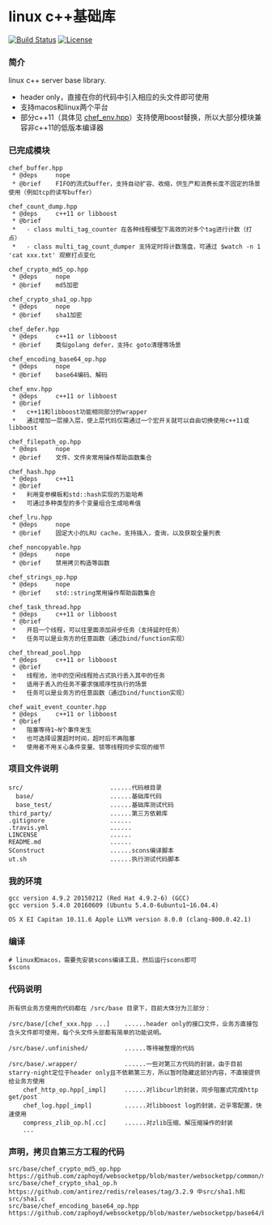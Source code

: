 # linux c++基础库

[![Build Status](https://travis-ci.org/q191201771/starry-night.svg?branch=master)](https://travis-ci.org/q191201771/starry-night)
[![License](https://img.shields.io/github/license/mashape/apistatus.svg)](https://github.com/q191201771/starry-night/blob/master/LICENSE)

### 简介

linux c++ server base library.

* header only，直接在你的代码中引入相应的头文件即可使用
* 支持macos和linux两个平台
* 部分c++11（具体见 [chef_env.hpp](https://github.com/q191201771/starry-night/blob/master/src/base/chef_env.hpp)）支持使用boost替换，所以大部分模块兼容非c++11的低版本编译器

### 已完成模块

```
chef_buffer.hpp
 * @deps     nope
 * @brief    FIFO的流式buffer，支持自动扩容、收缩，供生产和消费长度不固定的场景使用（例如tcp的读写buffer）

chef_count_dump.hpp
 * @deps     c++11 or libboost
 * @brief
 *   - class multi_tag_counter 在各种线程模型下高效的对多个tag进行计数（打点）
 *   - class multi_tag_count_dumper 支持定时将计数落盘，可通过 $watch -n 1 'cat xxx.txt' 观察打点变化

chef_crypto_md5_op.hpp
 * @deps     nope
 * @brief    md5加密

chef_crypto_sha1_op.hpp
 * @deps     nope
 * @brief    sha1加密

chef_defer.hpp
 * @deps     c++11 or libboost
 * @brief    类似golang defer，支持c goto清理等场景

chef_encoding_base64_op.hpp
 * @deps     nope
 * @brief    base64编码、解码

chef_env.hpp
 * @deps     c++11 or libboost
 * @brief
 *   c++11和libboost功能相同部分的wrapper
 *   通过增加一层接入层，使上层代码仅需通过一个宏开关就可以自由切换使用c++11或libboost

chef_filepath_op.hpp
 * @deps     nope
 * @brief    文件、文件夹常用操作帮助函数集合

chef_hash.hpp
 * @deps     c++11
 * @brief
 *   利用变参模板和std::hash实现的万能哈希
 *   可通过多种类型的多个变量组合生成哈希值

chef_lru.hpp
 * @deps     nope
 * @brief    固定大小的LRU cache，支持插入，查询，以及获取全量列表

chef_noncopyable.hpp
 * @deps     nope
 * @brief    禁用拷贝构造等函数

chef_strings_op.hpp
 * @deps     nope
 * @brief    std::string常用操作帮助函数集合

chef_task_thread.hpp
 * @deps     c++11 or libboost
 * @brief
 *   开启一个线程，可以往里面添加异步任务（支持延时任务）
 *   任务可以是业务方的任意函数（通过bind/function实现）

chef_thread_pool.hpp
 * @deps     c++11 or libboost
 * @brief
 *   线程池，池中的空闲线程抢占式执行丢入其中的任务
 *   适用于丢入的任务不要求强顺序性执行的场景
 *   任务可以是业务方的任意函数（通过bind/function实现）

chef_wait_event_counter.hpp
 * @deps     c++11 or libboost
 * @brief
 *   阻塞等待1~N个事件发生
 *   也可选择设置超时时间，超时后不再阻塞
 *   使用者不用关心条件变量、锁等线程同步实现的细节
```

### 项目文件说明

```
src/                        ......代码根目录
  base/                     ......基础库代码
  base_test/                ......基础库测试代码
third_party/                ......第三方依赖库
.gitignore                  ......
.travis.yml                 ......
LINCENSE                    ......
README.md                   ......
SConstruct                  ......scons编译脚本
ut.sh                       ......执行测试代码脚本
```

### 我的环境

```
gcc version 4.9.2 20150212 (Red Hat 4.9.2-6) (GCC)
gcc version 5.4.0 20160609 (Ubuntu 5.4.0-6ubuntu1~16.04.4)

OS X EI Capitan 10.11.6 Apple LLVM version 8.0.0 (clang-800.0.42.1)
```

### 编译

```
# linux和macos，需要先安装scons编译工具，然后运行scons即可
$scons
```

### 代码说明

```
所有供业务方使用的代码都在 /src/base 目录下，目前大体分为三部分：

/src/base/[chef_xxx.hpp ...]    ......header only的接口文件，业务方直接包含头文件即可使用，每个头文件头部都有简单的功能说明。

/src/base/.unfinished/          ......等待被整理的代码

/src/base/.wrapper/             ......一些对第三方代码的封装，由于目前starry-night定位于header only且不依赖第三方，所以暂时隐藏这部分内容，不直接提供给业务方使用
    chef_http_op.hpp[_impl]     ......对libcurl的封装，同步阻塞式完成http get/post
    chef_log.hpp[_impl]         ......对libboost log的封装，近乎零配置，快速使用
    compress_zlib_op.h[.cc]     ......对zlib压缩、解压缩操作的封装
    ...
```

### 声明，拷贝自第三方工程的代码

```
src/base/chef_crypto_md5_op.hpp      https://github.com/zaphoyd/websocketpp/blob/master/websocketpp/common/md5.hpp
src/base/chef_crypto_sha1_op.h       https://github.com/antirez/redis/releases/tag/3.2.9 中src/sha1.h和src/sha1.c
src/base/chef_encoding_base64_op.hpp https://github.com/zaphoyd/websocketpp/blob/master/websocketpp/base64/base64.hpp
```

